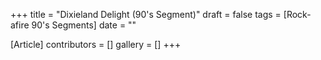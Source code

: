 +++
title = "Dixieland Delight (90's Segment)"
draft = false
tags = [Rock-afire 90's Segments]
date = ""

[Article]
contributors = []
gallery = []
+++